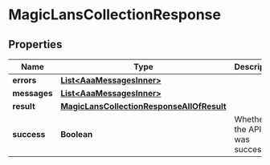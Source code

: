 

# MagicLansCollectionResponse


## Properties

| Name | Type | Description | Notes |
|------------ | ------------- | ------------- | -------------|
|**errors** | [**List&lt;AaaMessagesInner&gt;**](AaaMessagesInner.md) |  |  |
|**messages** | [**List&lt;AaaMessagesInner&gt;**](AaaMessagesInner.md) |  |  |
|**result** | [**MagicLansCollectionResponseAllOfResult**](MagicLansCollectionResponseAllOfResult.md) |  |  |
|**success** | **Boolean** | Whether the API call was successful |  |



